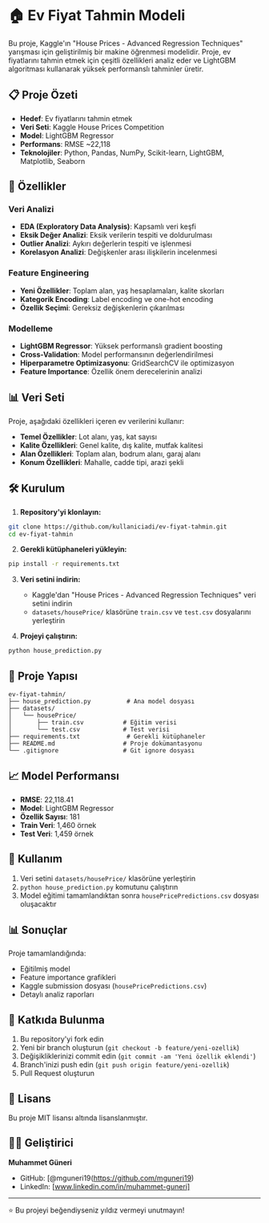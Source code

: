 # 🏠 Ev Fiyat Tahmin Modeli

Bu proje, Kaggle'ın "House Prices - Advanced Regression Techniques" yarışması için geliştirilmiş bir makine öğrenmesi modelidir. Proje, ev fiyatlarını tahmin etmek için çeşitli özellikleri analiz eder ve LightGBM algoritması kullanarak yüksek performanslı tahminler üretir.

## 📋 Proje Özeti

- **Hedef**: Ev fiyatlarını tahmin etmek
- **Veri Seti**: Kaggle House Prices Competition
- **Model**: LightGBM Regressor
- **Performans**: RMSE ~22,118
- **Teknolojiler**: Python, Pandas, NumPy, Scikit-learn, LightGBM, Matplotlib, Seaborn

## 🚀 Özellikler

### Veri Analizi
- **EDA (Exploratory Data Analysis)**: Kapsamlı veri keşfi
- **Eksik Değer Analizi**: Eksik verilerin tespiti ve doldurulması
- **Outlier Analizi**: Aykırı değerlerin tespiti ve işlenmesi
- **Korelasyon Analizi**: Değişkenler arası ilişkilerin incelenmesi

### Feature Engineering
- **Yeni Özellikler**: Toplam alan, yaş hesaplamaları, kalite skorları
- **Kategorik Encoding**: Label encoding ve one-hot encoding
- **Özellik Seçimi**: Gereksiz değişkenlerin çıkarılması

### Modelleme
- **LightGBM Regressor**: Yüksek performanslı gradient boosting
- **Cross-Validation**: Model performansının değerlendirilmesi
- **Hiperparametre Optimizasyonu**: GridSearchCV ile optimizasyon
- **Feature Importance**: Özellik önem derecelerinin analizi

## 📊 Veri Seti

Proje, aşağıdaki özellikleri içeren ev verilerini kullanır:

- **Temel Özellikler**: Lot alanı, yaş, kat sayısı
- **Kalite Özellikleri**: Genel kalite, dış kalite, mutfak kalitesi
- **Alan Özellikleri**: Toplam alan, bodrum alanı, garaj alanı
- **Konum Özellikleri**: Mahalle, cadde tipi, arazi şekli

## 🛠️ Kurulum

1. **Repository'yi klonlayın:**
```bash
git clone https://github.com/kullaniciadi/ev-fiyat-tahmin.git
cd ev-fiyat-tahmin
```

2. **Gerekli kütüphaneleri yükleyin:**
```bash
pip install -r requirements.txt
```

3. **Veri setini indirin:**
   - Kaggle'dan "House Prices - Advanced Regression Techniques" veri setini indirin
   - `datasets/housePrice/` klasörüne `train.csv` ve `test.csv` dosyalarını yerleştirin

4. **Projeyi çalıştırın:**
```bash
python house_prediction.py
```

## 📁 Proje Yapısı

```
ev-fiyat-tahmin/
├── house_prediction.py          # Ana model dosyası
├── datasets/
│   └── housePrice/
│       ├── train.csv           # Eğitim verisi
│       └── test.csv            # Test verisi
├── requirements.txt             # Gerekli kütüphaneler
├── README.md                   # Proje dokümantasyonu
└── .gitignore                  # Git ignore dosyası
```

## 📈 Model Performansı

- **RMSE**: 22,118.41
- **Model**: LightGBM Regressor
- **Özellik Sayısı**: 181
- **Train Veri**: 1,460 örnek
- **Test Veri**: 1,459 örnek

## 🎯 Kullanım

1. Veri setini `datasets/housePrice/` klasörüne yerleştirin
2. `python house_prediction.py` komutunu çalıştırın
3. Model eğitimi tamamlandıktan sonra `housePricePredictions.csv` dosyası oluşacaktır

## 📊 Sonuçlar

Proje tamamlandığında:
- Eğitilmiş model
- Feature importance grafikleri
- Kaggle submission dosyası (`housePricePredictions.csv`)
- Detaylı analiz raporları

## 🤝 Katkıda Bulunma

1. Bu repository'yi fork edin
2. Yeni bir branch oluşturun (`git checkout -b feature/yeni-ozellik`)
3. Değişikliklerinizi commit edin (`git commit -am 'Yeni özellik eklendi'`)
4. Branch'inizi push edin (`git push origin feature/yeni-ozellik`)
5. Pull Request oluşturun

## 📝 Lisans

Bu proje MIT lisansı altında lisanslanmıştır.

## 👨‍💻 Geliştirici

**Muhammet Güneri**
- GitHub: [@mguneri19(https://github.com/mguneri19)
- LinkedIn: [www.linkedin.com/in/muhammet-guneri]

---

⭐ Bu projeyi beğendiyseniz yıldız vermeyi unutmayın! 
